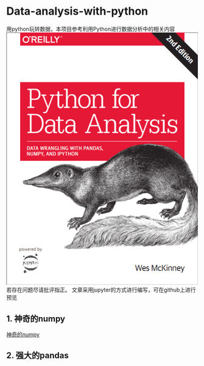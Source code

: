 # Data-analysis-with-python
用python玩转数据，本项目参考利用Python进行数据分析中的相关内容![利用Python进行数据分析](https://github.com/SuperSupeng/Data-analysis-with-python/blob/master/imgs/%E5%88%A9%E7%94%A8python%E8%BF%9B%E8%A1%8C%E6%95%B0%E6%8D%AE%E5%88%86%E6%9E%90.png?raw=true)
若存在问题尽请批评指正。
文章采用jupyter的方式进行编写，可在github上进行预览

## 1. 神奇的numpy
[神奇的numpy](https://github.com/SuperSupeng/Data-analysis-with-python/tree/master/dataAnalysis/Magical-numpy)

## 2. 强大的pandas